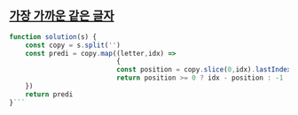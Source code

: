 ## <a href='https://school.programmers.co.kr/learn/courses/30/lessons/142086#'>가장 가까운 같은 글자</a>

```javascript
function solution(s) {
    const copy = s.split('')
    const predi = copy.map((letter,idx) =>
                           {
                           const position = copy.slice(0,idx).lastIndexOf(letter)
                           return position >= 0 ? idx - position : -1
    })
    return predi
}```
